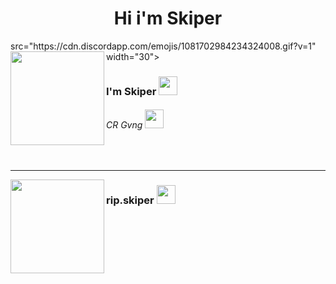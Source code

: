 <h1 align="center">Hi i'm Skiper</h1> src="https://cdn.discordapp.com/emojis/1081702984234324008.gif?v=1" width="30"></h3>
<img src="https://cdn.discordapp.com/attachments/1182478334949601411/1193011168806191165/1685b9519273959cb9767f7dacc6978b.jpg?ex=65ab293b&is=6598b43b&hm=7a80c2820857ec6422cc27c02ce62941178d54b371e4953d4eef62e2352b9477&" align="left" width="150" height="150">
<h3>I'm Skiper <img src="https://cdn.discordapp.com/emojis/1186668160590565456.gif?v=1" width="30"></h3>
<h6>CR Gvng <img src="https://cdn.discordapp.com/emojis/894771957977985024.gif?v=1" width="30"></h6>
<br>
<hr>

<img
src="https://cdn.discordapp.com/avatars/917139371373764641/a_4e2a26593607e93ae51e0f4ecfbbabac.gif?size=2048" align="left" width="150" height="150">
<h3>rip.skiper <img
src="https://cdn.discordapp.com/emojis/873700719570604032.gif?v=1" width="30"></h6>
